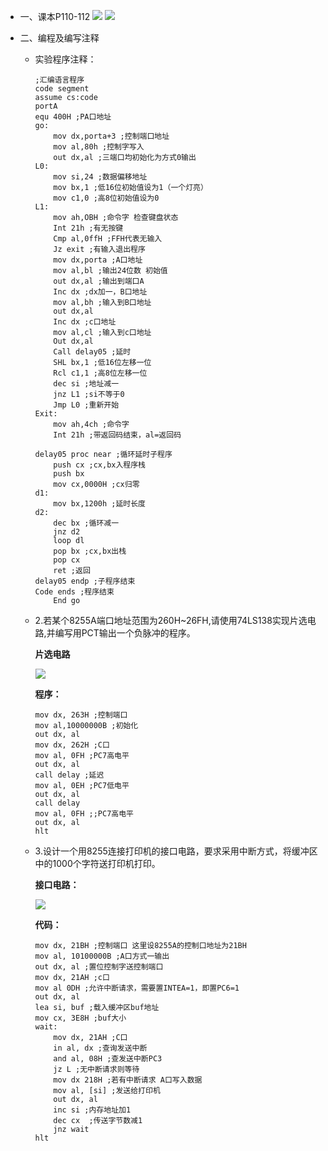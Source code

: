 -   一、课本P110-112
![](https://raw.githubusercontent.com/Clear-Love/image/main/image/p110.jpg)
![](https://raw.githubusercontent.com/Clear-Love/image/main/image/P111.jpg)


-   二、编程及编写注释
    
    -   实验程序注释：
        
        ```x86asm
        ;汇编语言程序
        code segment
        assume cs:code
        portA
        equ 400H ;PA口地址
        go:
            mov dx,porta+3 ;控制端口地址
            mov al,80h ;控制字写入
            out dx,al ;三端口均初始化为方式0输出
        L0:
            mov si,24 ;数据偏移地址
            mov bx,1 ;低16位初始值设为1（一个灯亮）
            mov c1,0 ;高8位初始值设为0
        L1:
            mov ah,OBH ;命令字 检查键盘状态
            Int 21h ;有无按键
            Cmp al,0ffH ;FFH代表无输入
            Jz exit ;有输入退出程序
            mov dx,porta ;A口地址
            mov al,bl ;输出24位数 初始值
            out dx,al ;输出到端口A
            Inc dx ;dx加一，B口地址
            mov al,bh ;输入到B口地址
            out dx,al
            Inc dx ;c口地址
            mov al,cl ;输入到c口地址
            Out dx,al
            Call delay05 ;延时
            SHL bx,1 ;低16位左移一位
            Rcl c1,1 ;高8位左移一位
            dec si ;地址减一
            jnz L1 ;si不等于0
            Jmp L0 ;重新开始
        Exit:
            mov ah,4ch ;命令字
            Int 21h ;带返回码结束，al=返回码
        
        delay05 proc near ;循环延时子程序
            push cx ;cx,bx入程序栈
            push bx
            mov cx,0000H ;cx归零
        d1:
            mov bx,1200h ;延时长度
        d2:
            dec bx ;循环减一 
            jnz d2
            loop dl
            pop bx ;cx,bx出栈
            pop cx
            ret ;返回
        delay05 endp ;子程序结束
        Code ends ;程序结束
            End go
        ```
        
    -   2.若某个8255A端口地址范围为260H~26FH,请使用74LS138实现片选电路,并编写用PCT输出一个负脉冲的程序。
        
        **片选电路**
        
        ![](https://raw.githubusercontent.com/Clear-Love/image/main/image/%E7%89%87%E9%80%89%E7%94%B5%E8%B7%AF.jpg)

        **程序：**
        
        ```x86asm
        mov dx, 263H ;控制端口
        mov al,10000000B ;初始化
        out dx, al
        mov dx, 262H ;C口
        mov al, 0FH ;PC7高电平
        out dx, al
        call delay ;延迟
        mov al, 0EH ;PC7低电平
        out dx, al
        call delay
        mov al, 0FH ;;PC7高电平
        out dx, al
        hlt
        ```
        
    -   3.设计一个用8255连接打印机的接口电路，要求采用中断方式，将缓冲区中的1000个字符送打印机打印。
        
        **接口电路：**
        
		![](https://raw.githubusercontent.com/Clear-Love/image/main/image/%E6%8E%A5%E5%8F%A3%E7%94%B5%E8%B7%AF.jpg)

        
        **代码：**
        
        ```x86asm
        mov dx, 21BH ;控制端口 这里设8255A的控制口地址为21BH
        mov al, 10100000B ;A口方式一输出
        out dx, al ;置位控制字送控制端口
        mov dx, 21AH ;c口
        mov al 0DH ;允许中断请求，需要置INTEA=1，即置PC6=1
        out dx, al
        lea si, buf ;载入缓冲区buf地址
        mov cx, 3E8H ;buf大小
        wait:
            mov dx, 21AH ;C口
            in al, dx ;查询发送中断
            and al, 08H ;查发送中断PC3
            jz L ;无中断请求则等待
            mov dx 218H ;若有中断请求 A口写入数据
            mov al, [si] ;发送给打印机
            out dx, al
            inc si ;内存地址加1
            dec cx  ;传送字节数减1
            jnz wait
        hlt
        ```